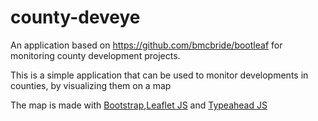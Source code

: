 # county-deveye
An application based on  https://github.com/bmcbride/bootleaf for monitoring county development projects.

This is a simple application that can be used to monitor developments in counties, by visualizing them on a map

The map is made with <a href="http://getbootstrap.com/">Bootstrap<a/>,<a href="http://leafletjs.com/">Leaflet JS<a/> and 
<a href="http://twitter.github.io/typeahead.js/">Typeahead JS<a/>
